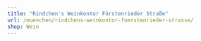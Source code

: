 ```yaml
---
title: "Rindchen's Weinkontor Fürstenrieder Straße"
url: /muenchen/rindchens-weinkontor-fuerstenrieder-strasse/
shop: Wein
---
```

